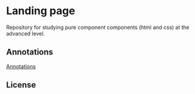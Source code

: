 # Landing page

Repository for studying pure component components (html and css) at the advanced level.

## Annotations

[Annotations](./ANNOTATION.md)

## License

[]()
